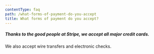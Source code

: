 ```yaml
---
contentType: faq
path: /what-forms-of-payment-do-you-accept
title: What forms of payment do you accept?
---
```

  ##### Thanks to the good people at Stripe, we accept all major credit cards.
  We also accept wire transfers and electronic checks.
